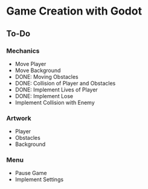 # Game Creation with Godot
## To-Do
### Mechanics
- Move Player
- Move Background
- DONE: Moving Obstacles
- DONE: Collision of Player and Obstacles
- DONE: Implement Lives of Player
- DONE: Implement Lose
- Implement Collision with Enemy
### Artwork
- Player
- Obstacles
- Background
### Menu
- Pause Game
- Implement Settings